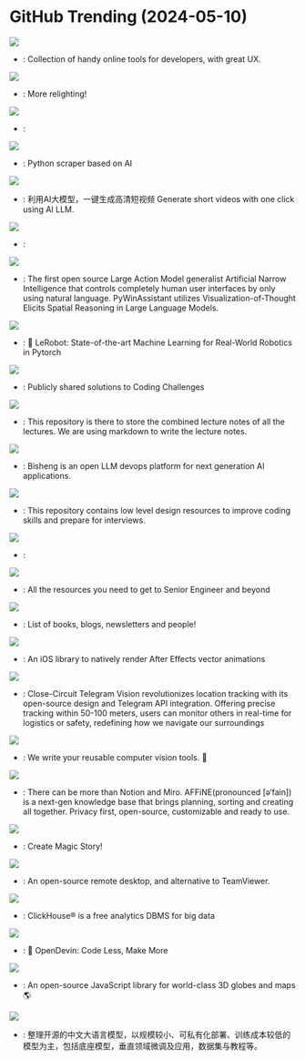 # GitHub Trending (2024-05-10)

![](https://img.shields.io/badge/Vue-New%20414-green?style=flat-square&logo=appveyor)
- [](https://github.comundefined): Collection of handy online tools for developers, with great UX.

![](https://img.shields.io/badge/Python-New%20351-green?style=flat-square&logo=appveyor)
- [](https://github.comundefined): More relighting!

![](https://img.shields.io/badge/Rust-New%20214-green?style=flat-square&logo=appveyor)
- [](https://github.comundefined): 

![](https://img.shields.io/badge/Python-New%202-green?style=flat-square&logo=appveyor)
- [](https://github.comundefined): Python scraper based on AI

![](https://img.shields.io/badge/Python-New%2057-green?style=flat-square&logo=appveyor)
- [](https://github.comundefined): 利用AI大模型，一键生成高清短视频 Generate short videos with one click using AI LLM.

![](https://img.shields.io/badge/none-New%20335-green?style=flat-square&logo=appveyor)
- [](https://github.comundefined): 

![](https://img.shields.io/badge/Python-New%2083-green?style=flat-square&logo=appveyor)
- [](https://github.comundefined): The first open source Large Action Model generalist Artificial Narrow Intelligence that controls completely human user interfaces by only using natural language. PyWinAssistant utilizes Visualization-of-Thought Elicits Spatial Reasoning in Large Language Models.

![](https://img.shields.io/badge/Python-New%20247-green?style=flat-square&logo=appveyor)
- [](https://github.comundefined): 🤗 LeRobot: State-of-the-art Machine Learning for Real-World Robotics in Pytorch

![](https://img.shields.io/badge/none-New%2049-green?style=flat-square&logo=appveyor)
- [](https://github.comundefined): Publicly shared solutions to Coding Challenges

![](https://img.shields.io/badge/HTML-New%2015-green?style=flat-square&logo=appveyor)
- [](https://github.comundefined): This repository is there to store the combined lecture notes of all the lectures. We are using markdown to write the lecture notes.

![](https://img.shields.io/badge/Python-New%2048-green?style=flat-square&logo=appveyor)
- [](https://github.comundefined): Bisheng is an open LLM devops platform for next generation AI applications.

![](https://img.shields.io/badge/none-New%2052-green?style=flat-square&logo=appveyor)
- [](https://github.comundefined): This repository contains low level design resources to improve coding skills and prepare for interviews.

![](https://img.shields.io/badge/none-New%20351-green?style=flat-square&logo=appveyor)
- [](https://github.comundefined): 

![](https://img.shields.io/badge/none-New%2058-green?style=flat-square&logo=appveyor)
- [](https://github.comundefined): All the resources you need to get to Senior Engineer and beyond

![](https://img.shields.io/badge/none-New%2035-green?style=flat-square&logo=appveyor)
- [](https://github.comundefined): List of books, blogs, newsletters and people!

![](https://img.shields.io/badge/Swift-New%2039-green?style=flat-square&logo=appveyor)
- [](https://github.comundefined): An iOS library to natively render After Effects vector animations

![](https://img.shields.io/badge/JavaScript-New%20248-green?style=flat-square&logo=appveyor)
- [](https://github.comundefined): Close-Circuit Telegram Vision revolutionizes location tracking with its open-source design and Telegram API integration. Offering precise tracking within 50-100 meters, users can monitor others in real-time for logistics or safety, redefining how we navigate our surroundings

![](https://img.shields.io/badge/Python-New%2099-green?style=flat-square&logo=appveyor)
- [](https://github.comundefined): We write your reusable computer vision tools. 💜

![](https://img.shields.io/badge/TypeScript-New%201-green?style=flat-square&logo=appveyor)
- [](https://github.comundefined): There can be more than Notion and Miro. AFFiNE(pronounced [ə‘fain]) is a next-gen knowledge base that brings planning, sorting and creating all together. Privacy first, open-source, customizable and ready to use.

![](https://img.shields.io/badge/Jupyter%20Notebook-New%20297-green?style=flat-square&logo=appveyor)
- [](https://github.comundefined): Create Magic Story!

![](https://img.shields.io/badge/Rust-New%20311-green?style=flat-square&logo=appveyor)
- [](https://github.comundefined): An open-source remote desktop, and alternative to TeamViewer.

![](https://img.shields.io/badge/C%2B%2B-New%2070-green?style=flat-square&logo=appveyor)
- [](https://github.comundefined): ClickHouse® is a free analytics DBMS for big data

![](https://img.shields.io/badge/Python-New%20275-green?style=flat-square&logo=appveyor)
- [](https://github.comundefined): 🐚 OpenDevin: Code Less, Make More

![](https://img.shields.io/badge/JavaScript-New%2051-green?style=flat-square&logo=appveyor)
- [](https://github.comundefined): An open-source JavaScript library for world-class 3D globes and maps 🌎

![](https://img.shields.io/badge/none-New%20263-green?style=flat-square&logo=appveyor)
- [](https://github.comundefined): 整理开源的中文大语言模型，以规模较小、可私有化部署、训练成本较低的模型为主，包括底座模型，垂直领域微调及应用，数据集与教程等。

